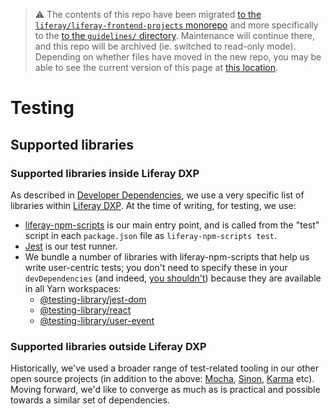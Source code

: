 > :warning: The contents of this repo have been migrated [to the `liferay/liferay-frontend-projects` monorepo](https://github.com/liferay/liferay-frontend-projects) and more specifically to the [to the `guidelines/` directory](https://github.com/liferay/liferay-frontend-projects/tree/master/guidelines). Maintenance will continue there, and this repo will be archived (ie. switched to read-only mode). Depending on whether files have moved in the new repo, you may be able to see the current version of this page at [this location](https://github.com/liferay/liferay-frontend-projects/tree/master/guidelines/general/testing/supported_libraries.md).

# Testing

## Supported libraries

### Supported libraries inside Liferay DXP

As described in [Developer Dependencies](../../dxp/dev_dependencies.md), we use a very specific list of libraries within [Liferay DXP](https://github.com/liferay/liferay-portal). At the time of writing, for testing, we use:

-   [liferay-npm-scripts](https://github.com/liferay/liferay-npm-tools/tree/master/packages/liferay-npm-scripts) is our main entry point, and is called from the "test" script in each `package.json` file as `liferay-npm-scripts test`.
-   [Jest](https://jestjs.io/) is our test runner.
-   We bundle a number of libraries with liferay-npm-scripts that help us write user-centric tests; you don't need to specify these in your `devDependencies` (and indeed, [you shouldn't](../../dxp/dev_dependencies.md)) because they are available in all Yarn workspaces:
    -   [@testing-library/jest-dom](https://testing-library.com/docs/ecosystem-jest-dom)
    -   [@testing-library/react](https://testing-library.com/docs/react-testing-library/intro)
    -   [@testing-library/user-event](https://testing-library.com/docs/ecosystem-user-event)

### Supported libraries outside Liferay DXP

Historically, we've used a broader range of test-related tooling in our other open source projects (in addition to the above: [Mocha](https://mochajs.org/), [Sinon](https://sinonjs.org/), [Karma](https://karma-runner.github.io/latest/index.html) etc). Moving forward, we'd like to converge as much as is practical and possible towards a similar set of dependencies.
